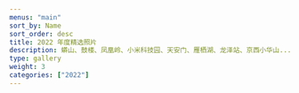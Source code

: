 ```yaml
---
menus: "main"
sort_by: Name
sort_order: desc
title: 2022 年度精选照片
description: 蟒山、鼓楼、凤凰岭、小米科技园、天安门、雁栖湖、龙泽站、京西小华山...
type: gallery
weight: 3
categories: ["2022"]
---
```

